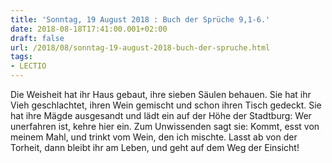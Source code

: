 ```yaml
---
title: 'Sonntag, 19 August 2018 : Buch der Sprüche 9,1-6.'
date: 2018-08-18T17:41:00.001+02:00
draft: false
url: /2018/08/sonntag-19-august-2018-buch-der-spruche.html
tags: 
- LECTIO
---
```


Die Weisheit hat ihr Haus gebaut, ihre sieben Säulen behauen. Sie hat ihr Vieh geschlachtet, ihren Wein gemischt und schon ihren Tisch gedeckt. Sie hat ihre Mägde ausgesandt und lädt ein auf der Höhe der Stadtburg: Wer unerfahren ist, kehre hier ein. Zum Unwissenden sagt sie: Kommt, esst von meinem Mahl, und trinkt vom Wein, den ich mischte. Lasst ab von der Torheit, dann bleibt ihr am Leben, und geht auf dem Weg der Einsicht!